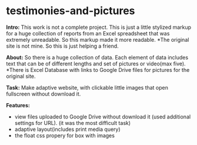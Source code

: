 # testimonies-and-pictures
**Intro:** 
This work is not a complete project. This is just a little stylized markup for a huge collection of reports from an Excel spreadsheet that was extremely unreadable. So this markup made it more readable. *The original site is not mine. So this is just helping a friend.

**About:** 
So there is a huge collection of data. Each element of data includes text that can be of different lengths and set of pictures or video(max five). *There is Excel Database with links to Google Drive files for pictures for the original site.
 
 **Task:** 
 Make adaptive website, with clickable little images that open fullscreen without download it. 
 
 **Features:**
- view files uploaded to Google Drive without download it (used additional settings for URL). (it was the most difficult task)
- adaptive layout(includes print media query)
- the float css propery for box with images
 
